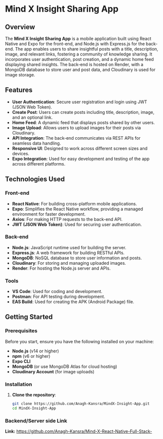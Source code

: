 # Mind X Insight Sharing App

## Overview

The **Mind X Insight Sharing App** is a mobile application built using React Native and Expo for the front-end, and Node.js with Express.js for the back-end. The app enables users to share insightful posts with a title, description, image, and relevant links, fostering a community of knowledge sharing. It incorporates user authentication, post creation, and a dynamic home feed displaying shared insights. The back-end is hosted on Render, with a MongoDB database to store user and post data, and Cloudinary is used for image storage.

## Features

- **User Authentication**: Secure user registration and login using JWT (JSON Web Token).
- **Create Post**: Users can create posts including title, description, image, and an optional link.
- **Home Feed**: A dynamic feed that displays posts shared by other users.
- **Image Upload**: Allows users to upload images for their posts via Cloudinary.
- **API Integration**: The back-end communicates via REST APIs for seamless data handling.
- **Responsive UI**: Designed to work across different screen sizes and devices.
- **Expo Integration**: Used for easy development and testing of the app across different platforms.

## Technologies Used

### Front-end
- **React Native**: For building cross-platform mobile applications.
- **Expo**: Simplifies the React Native workflow, providing a managed environment for faster development.
- **Axios**: For making HTTP requests to the back-end API.
- **JWT (JSON Web Token)**: Used for securing user authentication.

### Back-end
- **Node.js**: JavaScript runtime used for building the server.
- **Express.js**: A web framework for building RESTful APIs.
- **MongoDB**: NoSQL database to store user information and posts.
- **Cloudinary**: For storing and managing uploaded images.
- **Render**: For hosting the Node.js server and APIs.

### Tools
- **VS Code**: Used for coding and development.
- **Postman**: For API testing during development.
- **EAS Build**: Used for creating the APK (Android Package) file.

## Getting Started

### Prerequisites

Before you start, ensure you have the following installed on your machine:

- **Node.js** (v14 or higher)
- **npm** (v6 or higher)
- **Expo CLI**
- **MongoDB** (or use MongoDB Atlas for cloud hosting)
- **Cloudinary Account** (for image uploads)

### Installation

1. **Clone the repository**:
   ```bash
   git clone https://github.com/Anagh-Kansra/MindX-Insight-App.git
   cd MindX-Insight-App

### Backend/Server side Link
**Link:** https://github.com/Anagh-Kansra/Mind-X-React-Native-Full-Stack-
